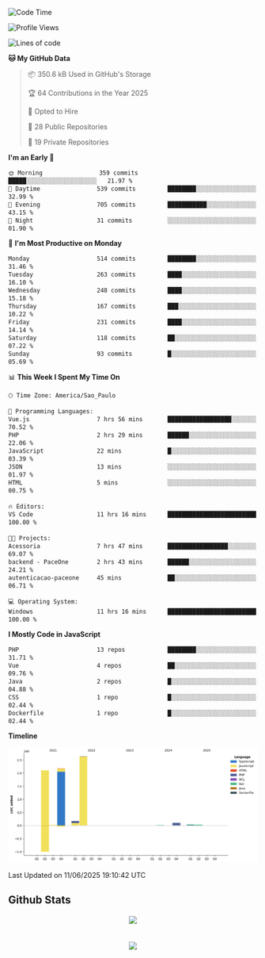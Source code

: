  
<!--START_SECTION:waka-->
![Code Time](http://img.shields.io/badge/Code%20Time-1%2C884%20hrs%2057%20mins-blue)

![Profile Views](http://img.shields.io/badge/Profile%20Views-0-blue)

![Lines of code](https://img.shields.io/badge/From%20Hello%20World%20I%27ve%20Written-7.2%20million%20lines%20of%20code-blue)

**🐱 My GitHub Data** 

> 📦 350.6 kB Used in GitHub's Storage 
 > 
> 🏆 64 Contributions in the Year 2025
 > 
> 💼 Opted to Hire
 > 
> 📜 28 Public Repositories 
 > 
> 🔑 19 Private Repositories 
 > 
**I'm an Early 🐤** 

```text
🌞 Morning                359 commits         █████░░░░░░░░░░░░░░░░░░░░   21.97 % 
🌆 Daytime                539 commits         ████████░░░░░░░░░░░░░░░░░   32.99 % 
🌃 Evening                705 commits         ███████████░░░░░░░░░░░░░░   43.15 % 
🌙 Night                  31 commits          ░░░░░░░░░░░░░░░░░░░░░░░░░   01.90 % 
```
📅 **I'm Most Productive on Monday** 

```text
Monday                   514 commits         ████████░░░░░░░░░░░░░░░░░   31.46 % 
Tuesday                  263 commits         ████░░░░░░░░░░░░░░░░░░░░░   16.10 % 
Wednesday                248 commits         ████░░░░░░░░░░░░░░░░░░░░░   15.18 % 
Thursday                 167 commits         ███░░░░░░░░░░░░░░░░░░░░░░   10.22 % 
Friday                   231 commits         ████░░░░░░░░░░░░░░░░░░░░░   14.14 % 
Saturday                 118 commits         ██░░░░░░░░░░░░░░░░░░░░░░░   07.22 % 
Sunday                   93 commits          █░░░░░░░░░░░░░░░░░░░░░░░░   05.69 % 
```


📊 **This Week I Spent My Time On** 

```text
🕑︎ Time Zone: America/Sao_Paulo

💬 Programming Languages: 
Vue.js                   7 hrs 56 mins       ██████████████████░░░░░░░   70.52 % 
PHP                      2 hrs 29 mins       ██████░░░░░░░░░░░░░░░░░░░   22.06 % 
JavaScript               22 mins             █░░░░░░░░░░░░░░░░░░░░░░░░   03.39 % 
JSON                     13 mins             ░░░░░░░░░░░░░░░░░░░░░░░░░   01.97 % 
HTML                     5 mins              ░░░░░░░░░░░░░░░░░░░░░░░░░   00.75 % 

🔥 Editors: 
VS Code                  11 hrs 16 mins      █████████████████████████   100.00 % 

🐱‍💻 Projects: 
Acessoria                7 hrs 47 mins       █████████████████░░░░░░░░   69.07 % 
backend - PaceOne        2 hrs 43 mins       ██████░░░░░░░░░░░░░░░░░░░   24.21 % 
autenticacao-paceone     45 mins             ██░░░░░░░░░░░░░░░░░░░░░░░   06.71 % 

💻 Operating System: 
Windows                  11 hrs 16 mins      █████████████████████████   100.00 % 
```

**I Mostly Code in JavaScript** 

```text
PHP                      13 repos            ████████░░░░░░░░░░░░░░░░░   31.71 % 
Vue                      4 repos             ██░░░░░░░░░░░░░░░░░░░░░░░   09.76 % 
Java                     2 repos             █░░░░░░░░░░░░░░░░░░░░░░░░   04.88 % 
CSS                      1 repo              █░░░░░░░░░░░░░░░░░░░░░░░░   02.44 % 
Dockerfile               1 repo              █░░░░░░░░░░░░░░░░░░░░░░░░   02.44 % 
```



**Timeline**

![Lines of Code chart](https://raw.githubusercontent.com/MaueDev/MaueDev/main/assets/bar_graph.png)


 Last Updated on 11/06/2025 19:10:42 UTC
<!--END_SECTION:waka-->

## Github Stats  
<div align="center"><img src="https://github-readme-stats.vercel.app/api/top-langs/?username=MaueDev&hide_border=true&layout=compact" align="center" /></div>  

<br/>  

<br/>  

<div align="center">
<img src="https://komarev.com/ghpvc/?username=MaueDev&&style=flat-square" align="center" />
</div>  
  
